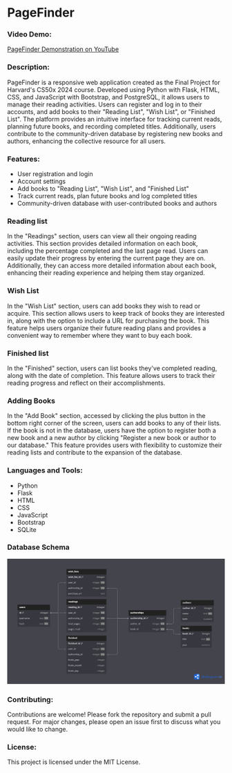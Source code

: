 # PageFinder

### Video Demo:
[PageFinder Demonstration on YouTube](https://youtu.be/tuKbJ0SmAjI)

### Description:
PageFinder is a responsive web application created as the Final Project for Harvard's CS50x 2024 course. Developed using Python with Flask, HTML, CSS, and JavaScript with Bootstrap, and PostgreSQL, it allows users to manage their reading activities. Users can register and log in to their accounts, and add books to their "Reading List", "Wish List", or "Finished List". The platform provides an intuitive interface for tracking current reads, planning future books, and recording completed titles. Additionally, users contribute to the community-driven database by registering new books and authors, enhancing the collective resource for all users.

### Features:
- User registration and login
- Account settings
- Add books to "Reading List", "Wish List", and "Finished List"
- Track current reads, plan future books and log completed titles
- Community-driven database with user-contributed books and authors

### Reading list
In the "Readings" section, users can view all their ongoing reading activities. This section provides detailed information on each book, including the percentage completed and the last page read. Users can easily update their progress by entering the current page they are on. Additionally, they can access more detailed information about each book, enhancing their reading experience and helping them stay organized.

### Wish List
In the "Wish List" section, users can add books they wish to read or acquire. This section allows users to keep track of books they are interested in, along with the option to include a URL for purchasing the book. This feature helps users organize their future reading plans and provides a convenient way to remember where they want to buy each book.

### Finished list
In the "Finished" section, users can list books they've completed reading, along with the date of completion. This feature allows users to track their reading progress and reflect on their accomplishments.

### Adding Books
In the "Add Book" section, accessed by clicking the plus button in the bottom right corner of the screen, users can add books to any of their lists. If the book is not in the database, users have the option to register both a new book and a new author by clicking "Register a new book or author to our database." This feature provides users with flexibility to customize their reading lists and contribute to the expansion of the database.

### Languages and Tools:
- Python
- Flask
- HTML
- CSS
- JavaScript
- Bootstrap
- SQLite

### Database Schema
![Schema Image](db_schema.png)

### Contributing:
Contributions are welcome! Please fork the repository and submit a pull request. For major changes, please open an issue first to discuss what you would like to change.

### License:
This project is licensed under the MIT License.
